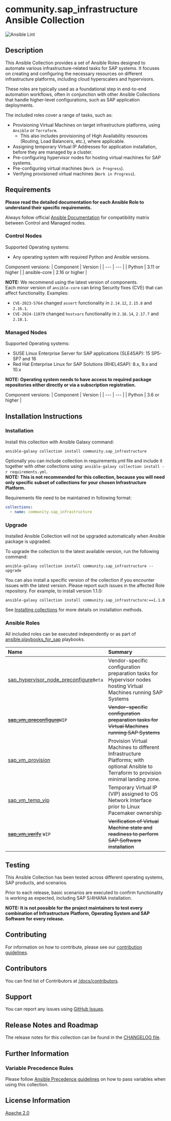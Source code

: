 # community.sap_infrastructure Ansible Collection

![Ansible Lint](https://github.com/sap-linuxlab/community.sap_infrastructure/actions/workflows/ansible-lint.yml/badge.svg?branch=main)

## Description
This Ansible Collection provides a set of Ansible Roles designed to automate various infrastructure-related tasks for SAP systems. It focuses on creating and configuring the necessary resources on different infrastructure platforms, including cloud hyperscalers and hypervisors.

These roles are typically used as a foundational step in end-to-end automation workflows, often in conjunction with other Ansible Collections that handle higher-level configurations, such as SAP application deployments.

The included roles cover a range of tasks, such as:
- Provisioning Virtual Machines on target infrastructure platforms, using `Ansible` or `Terraform`.
  - This also includes provisioning of High Availability resources (Routing, Load Balancers, etc.), where applicable.
- Assigning temporary Virtual IP Addresses for application installation, before they are managed by a cluster.
- Pre-configuring hypervisor nodes for hosting virtual machines for SAP systems.
- Pre-configuring virtual machines (`Work in Progress`).
- Verifying provisioned virtual machines (`Work in Progress`).


## Requirements
**Please read the detailed documentation for each Ansible Role to understand their specific requirements.** 

Always follow official [Ansible Documentation](https://docs.ansible.com/ansible/latest/reference_appendices/release_and_maintenance.html#ansible-core-support-matrix) for compatibility matrix between Control and Managed nodes.

### Control Nodes
Supported Operating systems:
- Any operating system with required Python and Ansible versions.

Component versions:
| Component | Version |
| --- | --- |
| Python | 3.11 or higher |
| ansible-core | 2.16 or higher |

**NOTE:** We recommend using the latest version of components. </br>
Each minor version of `ansible-core` can bring Security fixes (CVE) that can affect functionality. Examples:
- `CVE-2023-5764` changed `assert` functionality in `2.14.12`, `2.15.8` and `2.16.1`.
- `CVE-2024-11079` changed `hostvars` functionality in `2.16.14`, `2.17.7` and `2.18.1`.

### Managed Nodes
Supported Operating systems:
- SUSE Linux Enterprise Server for SAP applications (SLE4SAP): 15 SP5-SP7 and 16
- Red Hat Enterprise Linux for SAP Solutions (RHEL4SAP): 8.x, 9.x and 10.x

**NOTE: Operating system needs to have access to required package repositories either directly or via a subscription registration.**

Component versions:
| Component | Version |
| --- | --- |
| Python | 3.6 or higher |


## Installation Instructions

### Installation
Install this collection with Ansible Galaxy command:
```console
ansible-galaxy collection install community.sap_infrastructure
```

Optionally you can include collection in requirements.yml file and include it together with other collections using: `ansible-galaxy collection install -r requirements.yml`.</br>
**NOTE: This is not recommended for this collection, because you will need only specific subset of collections for your chosen Infrastructure Platform.**</br>

Requirements file need to be maintained in following format:
```yaml
collections:
  - name: community.sap_infrastructure
```

### Upgrade
Installed Ansible Collection will not be upgraded automatically when Ansible package is upgraded.

To upgrade the collection to the latest available version, run the following command:
```console
ansible-galaxy collection install community.sap_infrastructure --upgrade
```

You can also install a specific version of the collection if you encounter issues with the latest version. Please report such issues in the affected Role repository.
For example, to install version 1.1.0:
```
ansible-galaxy collection install community.sap_infrastructure:==1.1.0
```

See [Installing collections](https://docs.ansible.com/ansible/latest/collections_guide/collections_installing.html) for more details on installation methods.


### Ansible Roles
All included roles can be executed independently or as part of [ansible.playbooks_for_sap](https://github.com/sap-linuxlab/ansible.playbooks_for_sap) playbooks.

| Name | Summary |
| :--- | :--- |
| [sap_hypervisor_node_preconfigure](https://github.com/sap-linuxlab/community.sap_infrastructure/tree/main/roles/sap_hypervisor_node_preconfigure)`Beta` | Vendor-specific configuration preparation tasks for Hypervisor nodes hosting Virtual Machines running SAP Systems |
| ~~[sap_vm_preconfigure](https://github.com/sap-linuxlab/community.sap_infrastructure/tree/main/roles/sap_vm_preconfigure)~~`WIP` | ~~Vendor-specific configuration preparation tasks for Virtual Machines running SAP Systems~~ |
| [sap_vm_provision](https://github.com/sap-linuxlab/community.sap_infrastructure/tree/main/roles/sap_vm_provision) | Provision Virtual Machines to different Infrastructure Platforms; with optional Ansible to Terraform to provision minimal landing zone. |
| [sap_vm_temp_vip](https://github.com/sap-linuxlab/community.sap_infrastructure/tree/main/roles/sap_vm_temp_vip)<br/> | Temporary Virtual IP (VIP) assigned to OS Network Interface prior to Linux Pacemaker ownership |
| ~~[sap_vm_verify](https://github.com/sap-linuxlab/community.sap_infrastructure/tree/main/roles/sap_vm_verify)~~ `WIP` | ~~Verification of Virtual Machine state and readiness to perform SAP Software installation~~ |


## Testing
This Ansible Collection has been tested across different operating systems, SAP products, and scenarios.  

Prior to each release, basic scenarios are executed to confirm functionality is working as expected, including SAP S/4HANA installation.   

**NOTE: It is not possible for the project maintainers to test every combination of Infrastructure Platform, Operating System and SAP Software for every release.**


## Contributing
For information on how to contribute, please see our [contribution guidelines](https://sap-linuxlab.github.io/initiative_contributions/).


## Contributors
You can find list of Contributors at [/docs/contributors](https://github.com/sap-linuxlab/community.sap_infrastructure/tree/main/docs/CONTRIBUTORS.md).


## Support
You can report any issues using [GitHub Issues](https://github.com/sap-linuxlab/community.sap_infrastructure/issues).


## Release Notes and Roadmap
The release notes for this collection can be found in the [CHANGELOG file](https://github.com/sap-linuxlab/community.sap_infrastructure/blob/main/CHANGELOG.rst).


## Further Information

### Variable Precedence Rules
Please follow [Ansible Precedence guidelines](https://docs.ansible.com/ansible/latest/playbook_guide/playbooks_variables.html#variable-precedence-where-should-i-put-a-variable) on how to pass variables when using this collection.


## License Information
[Apache 2.0](https://github.com/sap-linuxlab/community.sap_infrastructure/blob/main/LICENSE)
